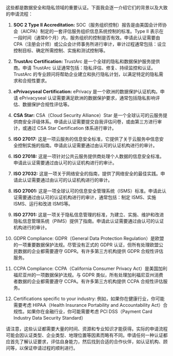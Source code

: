 







这些都是数据安全和隐私领域的重要认证。下面我会逐一介绍它们的背景以及大致的申请流程：

1. **SOC 2 Type II Accreditation:** SOC（服务组织控制）报告是由美国会计师协会（AICPA）制定的一套评估服务组织信息系统控制的标准。Type II 表示在一段时间（通常6个月）内，服务组织的控制是否有效。申请此认证需要由 CPA（注册会计师）或公众会计师事务所进行审计，审计过程通常包括：设立控制目标、确定所需控制、实施和测试控制等。

2. **TrustArc Certification:** TrustArc 是一个全球的隐私和数据保护服务提供商。申请 TrustArc 认证通常包括：隐私评估、修复、持续监控和认证。TrustArc 的专业顾问将帮助企业建立和执行隐私计划，以满足特定的隐私需求和合规性要求。

3. **ePrivacyseal Certification:** ePrivacy 是一个欧洲的数据保护认证机构。申请 ePrivacyseal 认证需要满足欧洲的数据保护要求，通常包括隐私影响评估、数据保护合规性评估等。

4. **CSA Star:** CSA（Cloud Security Alliance）Star 是一个全球认可的云服务提供商安全评级体系。申请此认证需要提交自我评估问卷，或由第三方进行审计，或通过 CSA Star Certification 体系进行审计。

5. **ISO 27017:** 这是一项云服务的信息安全标准，它提供了关于云服务中信息安全控制实施的指南。申请此认证需要通过由认可的认证机构进行的审计。

6. **ISO 27018:** 这是一项针对公共云服务提供商处理个人数据的信息安全标准。申请此认证需要通过由认可的认证机构进行的审计。

7. **ISO 27032:** 这是一项关于网络安全的指南，提供了网络安全的最佳实践。申请此认证需要通过由认可的认证机构进行的审计。

8. **ISO 27001:** 这是一项全球认可的信息安全管理系统（ISMS）标准。申请此认证需要通过由认可的认证机构进行的审计，通常包括：制定 ISMS、实施 ISMS、运行和改进 ISMS等。

9. **ISO 27701:** 这是一项关于隐私信息管理的标准，为建立、实施、维护和改进隐私信息管理系统（PIMS）提供了指南。申请此认证需要通过由认可的认证机构进行的审计。

10. GDPR Compliance: GDPR（General Data Protection Regulation）是欧盟的一项重要数据保护法规。尽管没有正式的 GDPR 认证，但所有处理欧盟公民数据的企业都需要遵守 GDPR。有许多第三方机构提供 GDPR 合规性评估服务。

11. CCPA Compliance: CCPA（California Consumer Privacy Act）是美国加利福尼亚州的一项数据保护法规。与 GDPR 类似，所有处理加利福尼亚州消费者数据的企业都需要遵守 CCPA。有许多第三方机构提供 CCPA 合规性评估服务。

12. Certifications specific to your industry: 例如，如果你在健康行业，你可能需要考虑 HIPAA（Health Insurance Portability and Accountability Act）合规性。如果你在金融行业，你可能需要考虑 PCI DSS（Payment Card Industry Data Security Standard）

请注意，这些认证都需要大量的时间、资源和专业知识才能获得。实际的申请流程可能会因认证类型、企业类型、地理位置等因素而略有不同。申请任何一种认证都应首先了解认证要求，评估自身能力，然后找到合适的合作伙伴，如认证机构、顾问等，以保证申请过程的顺利进行。












